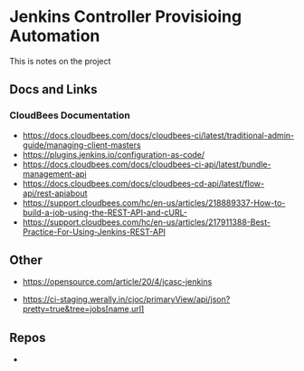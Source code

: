 # Jenkins Controller Provisioing Automation
This is notes on the project 

## Docs and Links
### CloudBees Documentation
* https://docs.cloudbees.com/docs/cloudbees-ci/latest/traditional-admin-guide/managing-client-masters
* https://plugins.jenkins.io/configuration-as-code/
* https://docs.cloudbees.com/docs/cloudbees-ci-api/latest/bundle-management-api
* https://docs.cloudbees.com/docs/cloudbees-cd-api/latest/flow-api/rest-apiabout
* https://support.cloudbees.com/hc/en-us/articles/218889337-How-to-build-a-job-using-the-REST-API-and-cURL-
* https://support.cloudbees.com/hc/en-us/articles/217911388-Best-Practice-For-Using-Jenkins-REST-API

## Other
* https://opensource.com/article/20/4/jcasc-jenkins



* https://ci-staging.werally.in/cjoc/primaryView/api/json?pretty=true&tree=jobs[name,url]


## Repos
* [](https://github.com/jenkinsci/helm-charts)

<!--stackedit_data:
eyJoaXN0b3J5IjpbNDQ3OTU5NTQ1LDIwMjA4ODcyMjAsLTE0Mz
gzOTQ2OTksOTU1MTI4NjY0LDE1MjE5ODgyMTksNzgzOTQzNTAx
XX0=
-->